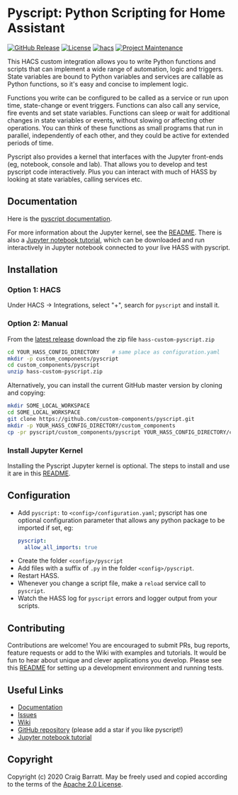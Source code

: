 # Pyscript: Python Scripting for Home Assistant

[![GitHub Release](https://img.shields.io/github/release/custom-components/pyscript.svg?style=for-the-badge)](https://github.com/custom-components/pyscript/releases)
[![License](https://img.shields.io/github/license/custom-components/pyscript.svg?style=for-the-badge)](LICENSE)
[![hacs](https://img.shields.io/badge/HACS-Default-orange.svg?style=for-the-badge)](https://github.com/custom-components/hacs)
[![Project Maintenance](https://img.shields.io/badge/maintainer-%40craigbarratt-blue.svg?style=for-the-badge)](https://github.com/craigbarratt)

This HACS custom integration allows you to write Python functions and scripts that can implement a
wide range of automation, logic and triggers. State variables are bound to Python variables and
services are callable as Python functions, so it's easy and concise to implement logic.

Functions you write can be configured to be called as a service or run upon time, state-change or
event triggers. Functions can also call any service, fire events and set state variables.  Functions
can sleep or wait for additional changes in state variables or events, without slowing or affecting
other operations. You can think of these functions as small programs that run in parallel,
independently of each other, and they could be active for extended periods of time.

Pyscript also provides a kernel that interfaces with the Jupyter front-ends (eg, notebook, console
and lab). That allows you to develop and test pyscript code interactively. Plus you can interact
with much of HASS by looking at state variables, calling services etc.

## Documentation

Here is the [pyscript documentation](https://hacs-pyscript.readthedocs.io/en/latest).

For more information about the Jupyter kernel, see the [README](https://github.com/craigbarratt/hass-pyscript-jupyter/blob/master/README.md).
There is also a [Jupyter notebook tutorial](https://nbviewer.jupyter.org/github/craigbarratt/hass-pyscript-jupyter/blob/master/pyscript_tutorial.ipynb),
which can be downloaded and run interactively in Jupyter notebook connected to your live HASS with pyscript.

## Installation

### Option 1: HACS

Under HACS -> Integrations, select "+", search for `pyscript` and install it.

### Option 2: Manual

From the [latest release](https://github.com/custom-components/pyscript/releases) download the zip file `hass-custom-pyscript.zip`
```bash
cd YOUR_HASS_CONFIG_DIRECTORY    # same place as configuration.yaml
mkdir -p custom_components/pyscript
cd custom_components/pyscript
unzip hass-custom-pyscript.zip
```

Alternatively, you can install the current GitHub master version by cloning and copying:
```bash
mkdir SOME_LOCAL_WORKSPACE
cd SOME_LOCAL_WORKSPACE
git clone https://github.com/custom-components/pyscript.git
mkdir -p YOUR_HASS_CONFIG_DIRECTORY/custom_components
cp -pr pyscript/custom_components/pyscript YOUR_HASS_CONFIG_DIRECTORY/custom_components
```

### Install Jupyter Kernel

Installing the Pyscript Jupyter kernel is optional.  The steps to install and use it are in
this [README](https://github.com/craigbarratt/hass-pyscript-jupyter/blob/master/README.md).

## Configuration

* Add `pyscript:` to `<config>/configuration.yaml`; pyscript has one optional
configuration parameter that allows any python package to be imported if set, eg:
    ```yaml
    pyscript:
      allow_all_imports: true
    ```
* Create the folder `<config>/pyscript`
* Add files with a suffix of `.py` in the folder `<config>/pyscript`.
* Restart HASS.
* Whenever you change a script file, make a `reload` service call to `pyscript`.
* Watch the HASS log for `pyscript` errors and logger output from your scripts.

## Contributing

Contributions are welcome! You are encouraged to submit PRs, bug reports, feature requests or add to
the Wiki with examples and tutorials. It would be fun to hear about unique and clever applications
you develop. Please see this [README](https://github.com/custom-components/pyscript/tree/master/tests)
for setting up a development environment and running tests.

## Useful Links

* [Documentation](https://hacs-pyscript.readthedocs.io/en/latest)
* [Issues](https://github.com/custom-components/pyscript/issues)
* [Wiki](https://github.com/custom-components/pyscript/wiki)
* [GitHub repository](https://github.com/custom-components/pyscript) (please add a star if you like pyscript!)
* [Jupyter notebook tutorial](https://nbviewer.jupyter.org/github/craigbarratt/hass-pyscript-jupyter/blob/master/pyscript_tutorial.ipynb)

## Copyright

Copyright (c) 2020 Craig Barratt.  May be freely used and copied according to the terms of the
[Apache 2.0 License](LICENSE).
